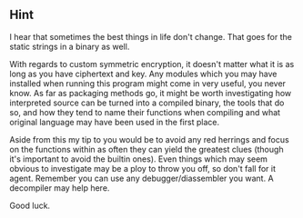 ## Hint

I hear that sometimes the best things in life don't change. That goes for the static strings in a binary as well.

With regards to custom symmetric encryption, it doesn't matter what it is as long as you have ciphertext and key. Any modules which you may have installed when running this program might come in very useful, you never know.
As far as packaging methods go, it might be worth investigating how interpreted source can be turned into a compiled binary, the tools that do so, and how they tend to name their functions when compiling and what original language may have been used in the first place.

Aside from this my tip to you would be to avoid any red herrings and focus on the functions within as often they can yield the greatest clues (though it's important to avoid the builtin ones). Even things which may seem obvious to investigate may be a ploy to throw you off, so don't fall for it agent. Remember you can use any debugger/diassembler you want. A decompiler may help here.

Good luck.